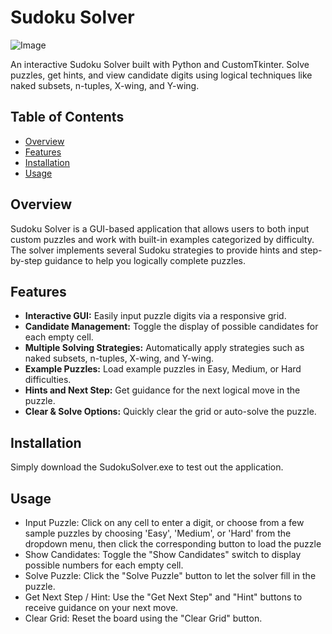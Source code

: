 # Sudoku Solver

![Image](https://github.com/user-attachments/assets/d4f02376-9836-4fcb-9cb4-b210a931368d)

An interactive Sudoku Solver built with Python and CustomTkinter. Solve puzzles, get hints, and view candidate digits using logical techniques like naked subsets, n-tuples, X-wing, and Y-wing.

## Table of Contents

- [Overview](#overview)
- [Features](#features)
- [Installation](#installation)
- [Usage](#usage)

## Overview

Sudoku Solver is a GUI-based application that allows users to both input custom puzzles and work with built-in examples categorized by difficulty. The solver implements several Sudoku strategies to provide hints and step-by-step guidance to help you logically complete puzzles.

## Features

- **Interactive GUI:** Easily input puzzle digits via a responsive grid.
- **Candidate Management:** Toggle the display of possible candidates for each empty cell.
- **Multiple Solving Strategies:** Automatically apply strategies such as naked subsets, n-tuples, X-wing, and Y-wing.
- **Example Puzzles:** Load example puzzles in Easy, Medium, or Hard difficulties.
- **Hints and Next Step:** Get guidance for the next logical move in the puzzle.
- **Clear & Solve Options:** Quickly clear the grid or auto-solve the puzzle.

## Installation

Simply download the SudokuSolver.exe to test out the application.

## Usage

- Input Puzzle: Click on any cell to enter a digit, or choose from a few sample puzzles by choosing 'Easy', 'Medium', or 'Hard' from the dropdown menu, then click the corresponding button to load the puzzle
- Show Candidates: Toggle the "Show Candidates" switch to display possible numbers for each empty cell.
- Solve Puzzle: Click the "Solve Puzzle" button to let the solver fill in the puzzle.
- Get Next Step / Hint: Use the "Get Next Step" and "Hint" buttons to receive guidance on your next move.
- Clear Grid: Reset the board using the "Clear Grid" button.
